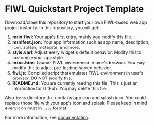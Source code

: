 # FIWL Quickstart Project Template

Download/clone this repository to start your own FIWL-based web app project instantly. In this repository, you will get:

1. **main.fiwl:** Your app's first entry, mainly you modify this file.
2. **manifest.json:** Your app information such as app name, description, icon, splash, metadata, and more.
3. **style.varl:** Adjust every widget's default behavior. Modify this to customize your app style.
4. **index.html:** Launch FIWL environment in user's browser. You may modify this to adjust pre-loading screen behavior.
5. **fiwl.js:** Compiled script that emulates FIWL environment in user's browser. DO NOT modify this.
6. **README.md:** You are currently reading this file. This is just an information for GitHub. You may delete this file.

Also `icons` directory that contains app icon and splash icon. You could replace those file with your app's icon and splash. Please keep in mind every icon must in `.svg` format.

For more information, see [documentation](https://fiwl-js.github.io/docs/how_to_use).
